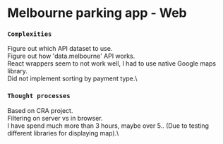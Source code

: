 # Melbourne parking app - Web

### `Complexities`

Figure out which API dataset to use.\
Figure out how 'data.melbourne' API works.\
React wrappers seem to not work well, I had to use native Google maps library.\
Did not implement sorting by payment type.\

### `Thought processes`

Based on CRA project.\
Filtering on server vs in browser.\
I have spend much more than 3 hours, maybe over 5.. (Due to testing different libraries for displaying map).\
